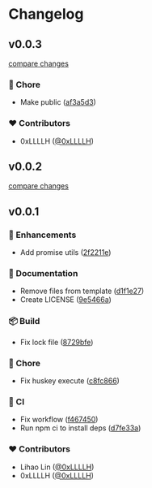 # Changelog


## v0.0.3

[compare changes](https://github.com/0xLLLLH/utils/compare/v0.0.2...v0.0.3)

### 🏡 Chore

- Make public ([af3a5d3](https://github.com/0xLLLLH/utils/commit/af3a5d3))

### ❤️ Contributors

- 0xLLLLH ([@0xLLLLH](http://github.com/0xLLLLH))

## v0.0.2

[compare changes](https://github.com/0xLLLLH/utils/compare/v0.0.1...v0.0.2)

## v0.0.1


### 🚀 Enhancements

- Add promise utils ([2f2211e](https://github.com/0xLLLLH/utils/commit/2f2211e))

### 📖 Documentation

- Remove files from template ([d1f1e27](https://github.com/0xLLLLH/utils/commit/d1f1e27))
- Create LICENSE ([9e5466a](https://github.com/0xLLLLH/utils/commit/9e5466a))

### 📦 Build

- Fix lock file ([8729bfe](https://github.com/0xLLLLH/utils/commit/8729bfe))

### 🏡 Chore

- Fix huskey execute ([c8fc866](https://github.com/0xLLLLH/utils/commit/c8fc866))

### 🤖 CI

- Fix workflow ([f467450](https://github.com/0xLLLLH/utils/commit/f467450))
- Run npm ci to install deps ([d7fe33a](https://github.com/0xLLLLH/utils/commit/d7fe33a))

### ❤️ Contributors

- Lihao Lin ([@0xLLLLH](http://github.com/0xLLLLH))
- 0xLLLLH ([@0xLLLLH](http://github.com/0xLLLLH))

